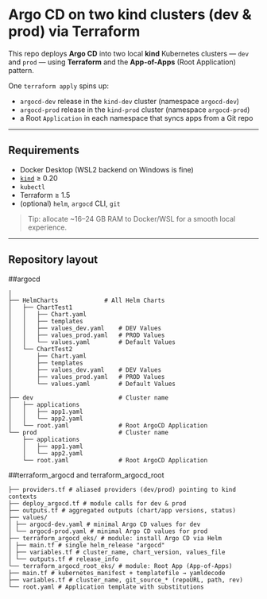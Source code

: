 # Argo CD on two kind clusters (dev & prod) via Terraform

This repo deploys **Argo CD** into two local **kind** Kubernetes clusters — `dev` and `prod` — using **Terraform** and the **App-of-Apps** (Root Application) pattern.

One `terraform apply` spins up:
- `argocd-dev` release in the `kind-dev` cluster (namespace `argocd-dev`)
- `argocd-prod` release in the `kind-prod` cluster (namespace `argocd-prod`)
- a Root `Application` in each namespace that syncs apps from a Git repo

---

## Requirements

- Docker Desktop (WSL2 backend on Windows is fine)
- [`kind`](https://kind.sigs.k8s.io/) ≥ 0.20  
- `kubectl`
- Terraform ≥ 1.5
- (optional) `helm`, `argocd` CLI, `git`

> Tip: allocate ~16–24 GB RAM to Docker/WSL for a smooth local experience.

---

## Repository layout


##argocd
```
│
├── HelmCharts             # All Helm Charts
│   ├── ChartTest1
│   │   ├── Chart.yaml
│   │   ├── templates
│   │   ├── values_dev.yaml    # DEV Values
│   │   ├── values_prod.yaml   # PROD Values
│   │   └── values.yaml        # Default Values
│   └── ChartTest2
│       ├── Chart.yaml
│       ├── templates
│       ├── values_dev.yaml    # DEV Values
│       ├── values_prod.yaml   # PROD Values
│       └── values.yaml        # Default Values
│   
├── dev                        # Cluster name
│   ├── applications
│   │   ├── app1.yaml
│   │   └── app2.yaml
│   └── root.yaml              # Root ArgoCD Application
└── prod                       # Cluster name
    ├── applications
    │   ├── app1.yaml
    │   └── app2.yaml
    └── root.yaml              # Root ArgoCD Application    
```
##terraform_argocd and terraform_argocd_root
```
├── providers.tf # aliased providers (dev/prod) pointing to kind contexts
├── deploy_argocd.tf # module calls for dev & prod
├── outputs.tf # aggregated outputs (chart/app versions, status)
├── values/
│ ├── argocd-dev.yaml # minimal Argo CD values for dev
│ └── argocd-prod.yaml # minimal Argo CD values for prod
├── terraform_argocd_eks/ # module: install Argo CD via Helm
│ ├── main.tf # single helm_release "argocd"
│ ├── variables.tf # cluster_name, chart_version, values_file
│ └── outputs.tf # release_info
└── terraform_argocd_root_eks/ # module: Root App (App-of-Apps)
├── main.tf # kubernetes_manifest + templatefile → yamldecode
├── variables.tf # cluster_name, git_source_* (repoURL, path, rev)
└── root.yaml # Application template with substitutions
```